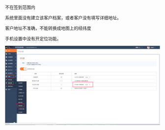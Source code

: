 不在签到范围内

系统里面没有建立该客户档案，或者客户没有填写详细地址。

客户地址不准确，不能转换成地图上的经纬度

手机设置中没有开定位功能。

![](/assets/ynqddw1.1.png)

